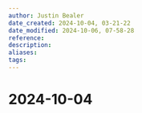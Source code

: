 ```yaml
---
author: Justin Bealer
date_created: 2024-10-04, 03-21-22
date_modified: 2024-10-06, 07-58-28
reference: 
description: 
aliases: 
tags: 
---
```

# 2024-10-04
